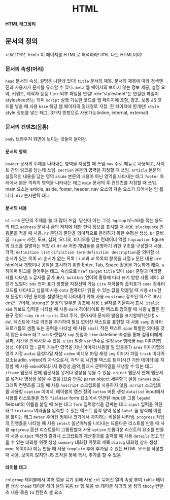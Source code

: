 <h1><center>HTML</h1>

#### HTML 태그정리

## 문서의 정의

`<!DOCTYPE html>` 이 페이지를 HTML로 해석하라!
`HTML` 나는 HTML이야!

### 문서의 속성(머리)

`head` 문서의 속성, 설명은 나한테 있다!
`title` 문서의 제목. 문서의 제목에 따라 검색엔진과 사용자가 문서를 유추할 수 있다.
`meta` 웹 페이지의 보이지 않는 정보 제공, 설명 요약, 키워드, 제작자 등등
`link` 외부 파일을 연결! rel="stylesheet"는 연결한 파일이 stylesheet라는 의미
`script` 실행 가능한 코드를 웹 페이지에 포함, 참조. 보통 JS 코드를 넣을 때 사용
`base` 해당 웹 페이지의 절대경로 지정. 한 페이지에 한개만!
`style` style 정보를 넣는 태그. 3가지 방법으로 사용가능(inline, internal, external)

### 문서의 컨텐츠(몸통)

`body` 브라우저 화면에 보이는 것들이 들어감.

#### 문서의 영역

`header` 문서의 주제를 나타내는 영역을 지정할 때 쓰임
`nav` 주로 메뉴로 사용되고, 사이트 간의 링크를 담는데 쓰임.
`section` 본문의 영역을 지정할 때 쓰임.
`article` 본문의 실질적인 내용을 담는 영역
`aside` 본문의 내용이 아닌 영역을 나타내는 태그
`footer` 아래에서 본문 의외의 영역을 나타내는 태그
`main` 문서의 주 컨텐츠를 지정할 때 쓰임. main 요소는 article, aside, footer, header, nav 요소의 자손 요소가 되어서는 안 됩니다.
`div` 논시맨틱 태그

#### 문서의 내용

`h1` ~ `h6` 문단의 주제를 쓸 때 많이 쓰임. 당신이 아는 그것.
`hgroup` h1~h6를 묶는 용도의 태그
`address` 문서나 글의 저자에 대한 연락 정보를 표시할 때 사용.
`blockquote` 인용문을 적을 때 사용.
`hr` 문단과 문단을 의미적으로 분리하기 위한 수평선 생성.
`br` 줄바꿈.
`figure` 사진, 도표, 삽화, 오디오, 비디오를 담는 컨테이너 역할
`figcaption` figure의 요소를 설명하는 역할
`dl` `dt` `dd` 어떤 개념들을 설명하기 위한 구조를 구성할때 사용.
각각, `definition list` `difinition term` `definition description`을 의미함
`ol` 순서가 있는 목록
`ul` 순서가 없는 목록
`li` ol과 ul 목록의 항목들 나열
`p` 문단 내용
`pre` html에서 개행이나 공백을 표시하기 위한 Enter, Tab, Space 활용을 가능하게 해줌.
`a` 하이퍼 링크를 걸어주는 태그. 속성으로 `href` `target` `title` 있다
`abbr` 준말과 머리글자를 나타냄.
`b` 글자를 굵게 표시. `bold`
`bdi` 언어의 종류에 따라 표기 방향 자동 제어. 요런게 있었다.
`bdo` 언어 표기 방향을 지정선택 가능
`cite` 저작물의 출처표기
`code` 컴퓨터 코드를 나타내고 싶을때 사용
`data` 컴퓨터가 읽을 수 있는 값을 덧붙일 때 사용
`dfn` 현재 문장이 어떤 용어를 설명하는지 나타내기 위해 사용
`em` `strong` 강조된 텍스르 표시. em은 구어체, strong은 문장의 일부분 강조에 사용
`i` 글자를 기울여서 표시. `italic`
`kbd` 키보드 입력을 나타날 때 사용
`mark` 하이라이트 된 텍스트 정의할 때 사용
`q` 짧은 인용구 정의
`ruby` `rb` `rt` `rp` `rtc` 루비 주석, 동아시아 문자의 발음을 표기할때?(신기)
`s` `del` 텍스트에 가로 라인을 추가하여 필요 없어진 텍스트를 표현할 때 사용
`samp` 컴퓨터 프로개름의 샘플 또는 출력을 나타낼 때 사용
`small` 작은 텍스트
`span` 특별한 의미를 갖지 않은 inline 태그
`sub` 아랫첨자
`sup` 윗첨자
`time` datetime 속성을 통해 컴퓨터에게 날짜, 시간을 인식시킬 수 있음.
`u` `ins` 밑줄
`var` 변수로 설정
`wbr` 행바꿈
`map` 이미지맵 생성. 이미지 맵 : 클릭 가능한 영역을 지닌 이미지(사용할 일 없을듯?)
`area` 이미지맵의 영역 지정
`audio` 음성파일 재생
`video` 비디오 파일 재생
`img` 이미지 파일
`track` 미디어 요소(audio, video)의 자식으로서, 자막 등 시간별 텍스트 트랙(시간 기반 데이터)를 지정할 때 사용
`embed`여러가지 동영상,음악,플래시 관련파일을 재생할 수 있는 태그
`iframe` 웹문서 안에 웹문서를 넣거나 영상을 넣을 수 있음.
`object` 웹문서 안에 웹문서를 넣거나 영상을 넣을 수 있음.(요즘 안씀)
`param` object 세부항목 설정
`canvas` js로 그래픽 컨텐츠를 그릴 때 사용
`noscript` 스크립트를 사용하지 않음.
`script` 스크립트를 사용함
`caption` 이미지, 테이블의 캡션 정의
`button` 버튼 생성
`datalist` input에서 사용할 리스트들을 정의
`fieldset` form 요소에서 연관된 input을 그룹
`legend` fieldset의 이름을 붙일 때 쓰는 태그
`form` 입력양식을 감싸는 태그
`input` 입력을 위한 태그
`textarea` 여러줄을 입력할 수 있는 텍스트 입력 영역 생성
`label` 폼 양식에 이름을 붙이는 태그
`meter` 주어진 범위나 크기에서 차지하는 비율을 나타냄.
`progress` 작업의 진행률을 나타낼 때 사용
`select` 옵션메뉴를 나타내는 드롭다운 리스트를 만들 때 사용
`optgroup` 옵션 리스트들의 그룹핑할때 사용
`option` 드롭다운 리스트의 요소를 만들때 사용
`output` 액션의 결과나 스크립트의 계산결과를 출력할 때 사용
`details` 접고 닫을 수 있는 대화형 위젯 생성
`summary` 대화형 위젯의 제목
`dialog` 대화형 상자 생성
`menu` 목록이나 메뉴 만들 때 사용
`template` 후에 추가될 수 있는 HTML 요소를 작성할 때 사용. 보이지 않지만 JS 조작을 통해 복사, 추가를 할 수 있음

#### 테이블 태그

`colgroup` 테이블에서 여러 열을 묶기 위해 사용
`col` 묶어진 열의 속성 부여
`table` 테이블 생성
`thead` 테이블 헤더 셀의 묶음
`tr` 행 묶음
`th` 테이블 헤더의 셀 정의
`tbody` 컨텐츠 내용 묶음
`td` 컨텐츠 셀 요소

